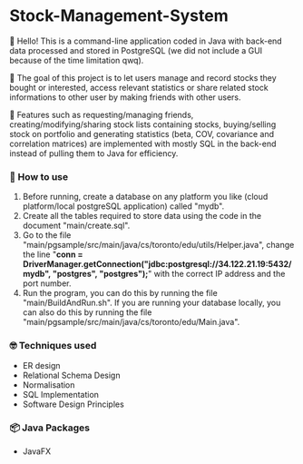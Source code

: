 # Stock-Management-System

👋 Hello! This is a command-line application coded in Java with back-end data processed and stored in PostgreSQL (we did not include a GUI because of the time limitation qwq).

🎯 The goal of this project is to let users manage and record stocks they bought or interested, access relevant statistics or share related stock informations to other user by making friends with other users.

🧐 Features such as requesting/managing friends, creating/modifying/sharing stock lists containing stocks, buying/selling stock on portfolio and generating statistics (beta, COV, covariance and correlation matrices) are implemented with mostly SQL in the back-end instead of pulling them to Java for efficiency.

### 🔧 How to use

1. Before running, create a database on any platform you like (cloud platform/local postgreSQL application) called "mydb". 
2. Create all the tables required to store data using the code in the document "main/create.sql".
3. Go to the file "main/pgsample/src/main/java/cs/toronto/edu/utils/Helper.java", change the line "**conn = DriverManager.getConnection("jdbc:postgresql://34.122.21.19:5432/mydb", "postgres", "postgres");**" with the correct IP address and the port number.
4. Run the program, you can do this by running the file "main/BuildAndRun.sh". If you are running your database locally, you can also do this by running the file "main/pgsample/src/main/java/cs/toronto/edu/Main.java".

### 🤓 Techniques used

* ER design
* Relational Schema Design
* Normalisation
* SQL Implementation
* Software Design Principles

### 📦 Java Packages

* JavaFX
